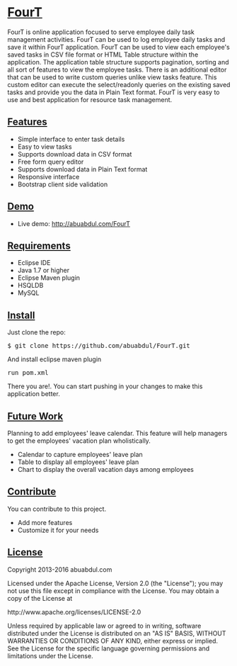 <h1 id="fourt"><a href="#fourt" class="anchor">FourT</a></h1>

<p> FourT is online application focused to serve employee daily task management activities. FourT can be used to log employee daily tasks and save it within FourT application. FourT can be used to view each employee's saved tasks in CSV file format or HTML Table structure within the application. The application table structure supports pagination, sorting and all sort of features to view the employee tasks. There is an additional editor that can be used to write custom queries unlike view tasks feature. This custom editor can execute the select/readonly queries on the existing saved tasks and provide you the data in Plain Text format. FourT is very easy to use and best application for resource task management.</p>

<h2 id="features"><a href="#features" class="anchor">Features</a></h2>

<ul>
<li>Simple interface to enter task details</li>
<li>Easy to view tasks</li>
<li>Supports download data in CSV format</li>
<li>Free form query editor</li>
<li>Supports download data in Plain Text format</li>
<li>Responsive interface</li>
<li>Bootstrap client side validation</li>
</ul>


<h2 id="demo"><a href="#demo" class="anchor">Demo</a></h2>

<ul>
<li>Live demo: <a href="http://abuabdul.com/FourT">http://abuabdul.com/FourT</a></li>
</ul>


<h2 id="requirements"><a href="#requirements" class="anchor">Requirements</a></h2>

<ul>
<li>Eclipse IDE</li>
<li>Java 1.7 or higher</li>
<li>Eclipse Maven plugin</li>
<li>HSQLDB</li>
<li>MySQL</li>
</ul>


<h2 id="install"><a href="#install" class="anchor">Install</a></h2>

<p>Just clone the repo:</p>

<pre class="no-highlight">$ git clone https://github.com/abuabdul/FourT.git</pre>


<p>And install eclipse maven plugin</p>

<pre class="no-highlight">run pom.xml</pre>


<p>There you are!. You can start pushing in your changes to make this application better.</p>

<h2 id="futurework"><a href="#futurework" class="anchor">Future Work</a></h2>

<p>Planning to add employees' leave calendar. This feature will help managers to get the employees' vacation plan wholistically.</p>

<ul>
<li>Calendar to capture employees' leave plan</li>
<li>Table to display all employees' leave plan</li>
<li>Chart to display the overall vacation days among employees</li>
</ul>

<h2 id="contribute"><a href="#contribute" class="anchor">Contribute</a></h2>

<p>You can contribute to this project.</p>

<ul>
<li>Add more features</li>
<li>Customize it for your needs</li>
</ul>


<h2 id="license"><a href="#license" class="anchor">License</a></h2>

<p>Copyright 2013-2016 abuabdul.com</p>

<p>Licensed under the Apache License, Version 2.0 (the "License");
you may not use this file except in compliance with the License.
You may obtain a copy of the License at</p>

<p> http://www.apache.org/licenses/LICENSE-2.0</p>

<p>Unless required by applicable law or agreed to in writing, software
distributed under the License is distributed on an "AS IS" BASIS,
WITHOUT WARRANTIES OR CONDITIONS OF ANY KIND, either express or implied.
See the License for the specific language governing permissions and
limitations under the License.</p>

